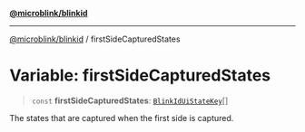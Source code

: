[**@microblink/blinkid**](../README.md)

***

[@microblink/blinkid](../README.md) / firstSideCapturedStates

# Variable: firstSideCapturedStates

> `const` **firstSideCapturedStates**: [`BlinkIdUiStateKey`](../type-aliases/BlinkIdUiStateKey.md)[]

The states that are captured when the first side is captured.
